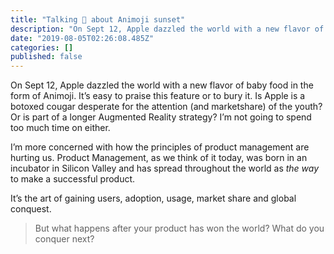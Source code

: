 ```yaml
---
title: "Talking 💩 about Animoji sunset"
description: "On Sept 12, Apple dazzled the world with a new flavor of baby food in the form of Animoji. It’s easy to praise this feature or to bury it…"
date: "2019-08-05T02:26:08.485Z"
categories: []
published: false
---
```


On Sept 12, Apple dazzled the world with a new flavor of baby food in the form of Animoji. It’s easy to praise this feature or to bury it. Is Apple is a botoxed cougar desperate for the attention (and marketshare) of the youth? Or is part of a longer Augmented Reality strategy? I’m not going to spend too much time on either. 

I’m more concerned with how the principles of product management are hurting us. Product Management, as we think of it today, was born in an incubator in Silicon Valley and has spread throughout the world as _the way_ to make a successful product. 

It’s the art of gaining users, adoption, usage, market share and global conquest. 

> But what happens after your product has won the world? What do you conquer next?
